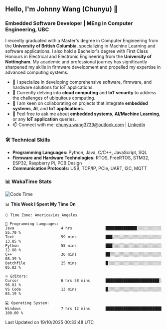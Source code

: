 ## Hello, I'm Johnny Wang (Chunyu) 👋

### Embedded Software Developer | MEng in Computer Engineering, UBC

I recently graduated with a Master's degree in Computer Engineering from the **University of British Columbia**, specializing in Machine Learning and software applications. I also hold a Bachelor's degree with First Class Honours in Electrical and Electronic Engineering from the **University of Nottingham**. My academic and professional journey has significantly sharpened my skills in firmware development and propelled my expertise in advanced computing systems.

- 🔭 I specialize in developing comprehensive software, firmware, and hardware solutions for IoT applications.
- 🌱 Currently delving into **cloud computing** and **IoT security** to address the challenges of ubiquitous computing.
- 🤝 I am keen on collaborating on projects that integrate **embedded systems**, **AI**, and **IoT applications**.
- 💬 Feel free to ask me about **embedded systems**, **AI/Machine Learning**, or any **IoT application** queries.
- 📫 Connect with me: [chunyu.wang3739@outlook.com](mailto:chunyu.wang3739@outlook.com) | [LinkedIn](https://www.linkedin.com/in/shycw1/)


### 🛠️ Technical Skills
- **Programming Languages:** Python, Java, C/C++, JavaScript, SQL
- **Firmware and Hardware Technologies:** RTOS, FreeRTOS, STM32, ESP32, Raspberry Pi, PCB Design
- **Communication Protocols:** USB, TCP/IP, PCIe, UART, I2C, MQTT

### 📊 WakaTime Stats
<!--START_SECTION:waka-->
![Code Time](http://img.shields.io/badge/Code%20Time-162%20hrs%2011%20mins-blue)

📊 **This Week I Spent My Time On** 

```text
🕑︎ Time Zone: America/Los_Angeles

💬 Programming Languages: 
Java                     4 hrs               ██████████████░░░░░░░░░░░   55.70 % 
Text                     59 mins             ███░░░░░░░░░░░░░░░░░░░░░░   13.85 % 
Python                   55 mins             ███░░░░░░░░░░░░░░░░░░░░░░   12.88 % 
C++                      36 mins             ██░░░░░░░░░░░░░░░░░░░░░░░   08.39 % 
Batchfile                25 mins             █░░░░░░░░░░░░░░░░░░░░░░░░   05.82 % 

🔥 Editors: 
Cursor                   6 hrs 58 mins       ████████████████████████░   96.81 % 
VS Code                  13 mins             █░░░░░░░░░░░░░░░░░░░░░░░░   03.19 % 

💻 Operating System: 
Windows                  7 hrs 12 mins       █████████████████████████   100.00 % 
```


 Last Updated on 19/10/2025 00:33:48 UTC
<!--END_SECTION:waka-->

